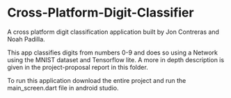 # Cross-Platform-Digit-Classifier
A cross platform digit classification application built by Jon Contreras and Noah Padilla.

This app classifies digits from numbers 0-9 and does so using a Network using the MNIST dataset and Tensorflow lite. 
A more in depth description is given in the project-proposal report in this folder. 

To run this application download the entire project and run the main_screen.dart file in android studio.


